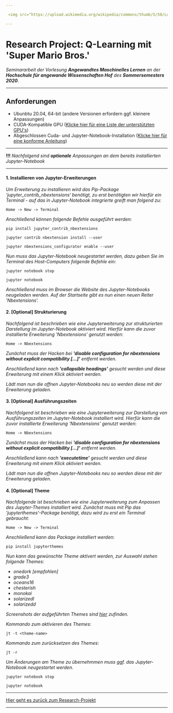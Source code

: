 ```yaml
---

 <img src="https://upload.wikimedia.org/wikipedia/commons/thumb/5/50/Logo_fh_hof.svg/2000px-Logo_fh_hof.svg.png" width="350">

---
```


# Research Project: Q-Learning mit 'Super Mario Bros.'

*Seminararbeit der Vorlesung **Angewandtes Maschinelles Lernen** an der **Hochschule für angewande Wissenschaften Hof** des **Sommersemesters 2020**.*

---

## Anforderungen
- Ubunbtu 20.04, 64-bit (andere Versionen erfordern ggf. kleinere Anpassungen)
- CUDA-Kompatible GPU (<a href="https://developer.nvidia.com/cuda-gpus">Klicke hier für eine Liste der unterstützten GPU's</a>)
- Abgeschlossen Cuda- und Jupyter-Notebook-Installation (<a href="https://github.com/JanGaida/research_project_machine_learning_hshof_sose2020/blob/master/setup_guide.md">Klicke hier für eine konforme Anleitung</a>)
---

<b>!!!</b> *Nachfolgend sind <b>optionale</b> Anpassungen an dem bereits installierten Jupyter-Notebook*

---

#### 1. Installieren von Jupyter-Erweiterungen

*Um Erweiterung zu installieren wird das Pip-Package 'jupyter_contrib_nbextensions' benötigt, zu erst benötigten wir hierfür ein Terminal - auf das in Jupyter-Notebook integrierte greift man folgend zu:*

```
Home -> New -> Terminal
```

*Anschließend können folgende Befehle ausgeführt werden:*

```
pip install jupyter_contrib_nbextensions

jupyter contrib nbextension install --user

jupyter nbextensions_configurator enable --user
```

*Nun muss das Jupyter-Notebook neugestartet werden, dazu geben Sie im Terminal des Host-Computers folgende Befehle ein:*

```
jupyter notebook stop

jupyter notebook
```

*Anschließend muss im Browser die Website des Jupyter-Notebooks neugeladen werden. Auf der Startseite gibt es nun einen neuen Reiter 'Nbextensions'.*

#### 2. [Optional] Strukturierung

*Nachfolgend ist beschrieben wie eine Jupyterweiterung zur strukturierten Darstellung im Jupyter-Notebook aktiviert wird. Hierfür kann die zuvor installierte Erweiterung 'Nbextensions' genutzt werden:*

```
Home -> Nbextensions
```

*Zunächst muss der Hacken bei <b>'disable configuration for nbextensions without explicit compatibility [...]'</b> entfernt werden.*

*Anschließend kann nach <b>'collapsible headings'</b> gesucht werden und diese Erweiterung mit einem Klick aktiviert werden.*

*Lädt man nun die offnen Jupyter-Notebooks neu so werden diese mit der Erweiterung geladen.*

#### 3. [Optional] Ausführungszeiten

*Nachfolgend ist beschrieben wie eine Jupyterweiterung zur Darstellung von Ausführungszeiten im Jupyter-Notebook installiert wird. Hierfür kann die zuvor installierte Erweiterung 'Nbextensions' genutzt werden*:

```
Home -> Nbextensions
```

*Zunächst muss der Hacken bei <b>'disable configuration for nbextensions without explicit compatibility [...]'</b> entfernt werden.*

*Anschließend kann nach <b>'executetime'</b> gesucht werden und diese Erweiterung mit einem Klick aktiviert werden.*

*Lädt man nun die offnen Jupyter-Notebooks neu so werden diese mit der Erweiterung geladen.*

#### 4. [Optional] Theme

*Nachfolgende ist beschrieben wie eine Jupyterweiterung zum Anpassen des Jupyter-Themes installiert wird. Zunächst muss mit Pip das 'jupyterthemes'-Package benötigt, dazu wird zu erst ein Terminal gebraucht:*

```
Home -> New -> Terminal
```

*Anschließend kann das Package installiert werden:*

```
pip install jupyterthemes
```

*Nun kann das gewünschte Theme aktivert werden, zur Auswahl stehen folgende Themes:*
- *onedork [empfohlen]*
- *grade3*
- *oceans16*
- *chesterish*
- *monokai*
- *solarizedl*
- *solarizedd*

*Screenshots der aufgeführten Themes sind <a href="https://github.com/dunovank/jupyter-themes/tree/master/screens">hier</a> zufinden.*

*Kommando zum aktivieren des Themes:*
```
jt -t <theme-name>
```

*Kommando zum zurücksetzen des Themes:*
```
jt -r
```

*Um Änderungen am Theme zu übernehmmen muss ggf. das Jupyter-Notebook neugestartet werden.*
```
jupyter notebook stop

jupyter notebook
```

---

<a href="https://github.com/JanGaida/research_project_machine_learning_hshof_sose2020">Hier geht es zurück zum Research-Projekt</a>

---
